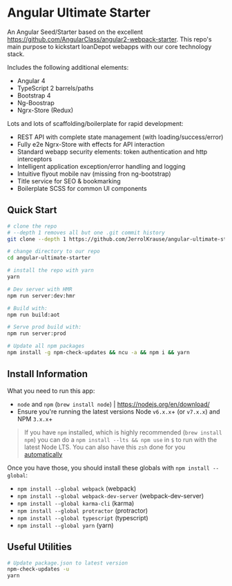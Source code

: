 # Angular Ultimate Starter
An Angular Seed/Starter based on the excellent https://github.com/AngularClass/angular2-webpack-starter. 
This repo's main purpose to kickstart loanDepot webapps with our core technology stack.

Includes the following additional elements:
<ul>
	<li>Angular 4</li>
	<li>TypeScript 2 barrels/paths</li>
	<li>Bootstrap 4</li>
	<li>Ng-Boostrap</li>
	<li>Ngrx-Store (Redux)</li>
</ul>

Lots and lots of scaffolding/boilerplate for rapid development:
<ul>
	<li>REST API with complete state management (with loading/success/error)</li>
	<li>Fully e2e Ngrx-Store with effects for API interaction</li>
	<li>Standard webapp security elements: token authentication and http interceptors</li>
	<li>Intelligent application exception/error handling and logging</li>
	<li>Intuitive flyout mobile nav (missing fron ng-bootstrap)</li>
	<li>Title service for SEO & bookmarking</li>
	<li>Boilerplate SCSS for common UI components</li>
</ul>


## Quick Start 
```bash
# clone the repo
# --depth 1 removes all but one .git commit history
git clone --depth 1 https://github.com/JerrolKrause/angular-ultimate-starter.git

# change directory to our repo
cd angular-ultimate-starter

# install the repo with yarn
yarn

```

```bash
# Dev server with HMR
npm run server:dev:hmr
```


```bash
# Build with:
npm run build:aot

# Serve prod build with:
npm run server:prod

# Update all npm packages
npm install -g npm-check-updates && ncu -a && npm i && yarn
```


## Install Information
What you need to run this app:
* `node` and `npm` (`brew install node`) | https://nodejs.org/en/download/
* Ensure you're running the latest versions Node `v6.x.x`+ (or `v7.x.x`) and NPM `3.x.x`+

> If you have `npm` installed, which is highly recommended (`brew install npm`) you can do a `npm install --lts && npm use` in `$` to run with the latest Node LTS. You can also have this `zsh` done for you [automatically](https://github.com/creationix/npm#calling-npm-use-automatically-in-a-directory-with-a-npmrc-file) 

Once you have those, you should install these globals with `npm install --global`:
* `npm install --global webpack` (webpack)
* `npm install --global webpack-dev-server` (webpack-dev-server)
* `npm install --global karma-cli` (karma)
* `npm install --global protractor` (protractor)
* `npm install --global typescript` (typescript)
* `npm install --global yarn` (yarn)

## Useful Utilities
```bash
# Update package.json to latest version
npm-check-updates -u
yarn

```
